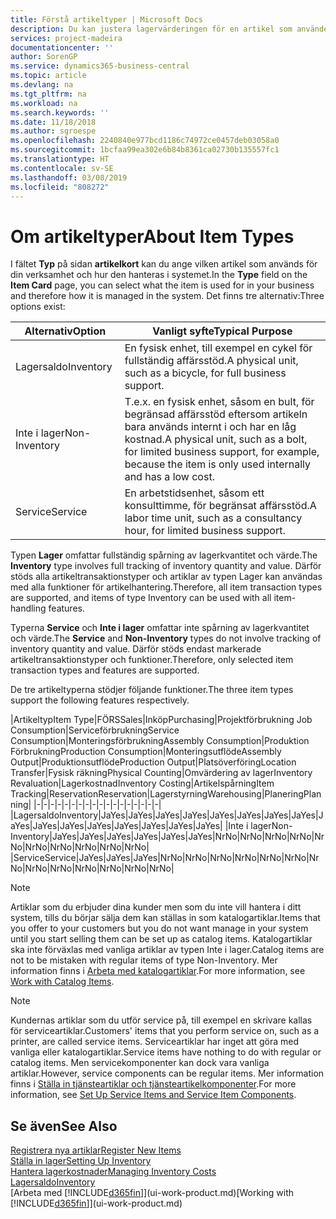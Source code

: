```yaml
---
title: Förstå artikeltyper | Microsoft Docs
description: Du kan justera lagervärderingen för en artikel som använder FIFO eller genomsnittliga värderingsprinciper, till exempel när artikelkostnader ändras av andra skäl än transaktioner.
services: project-madeira
documentationcenter: ''
author: SorenGP
ms.service: dynamics365-business-central
ms.topic: article
ms.devlang: na
ms.tgt_pltfrm: na
ms.workload: na
ms.search.keywords: ''
ms.date: 11/18/2018
ms.author: sgroespe
ms.openlocfilehash: 2240840e977bcd1186c74972ce0457deb03058a0
ms.sourcegitcommit: 1bcfaa99ea302e6b84b8361ca02730b135557fc1
ms.translationtype: HT
ms.contentlocale: sv-SE
ms.lasthandoff: 03/08/2019
ms.locfileid: "808272"
---
```

# <a name="about-item-types"></a><span data-ttu-id="0beae-103">Om artikeltyper</span><span class="sxs-lookup"><span data-stu-id="0beae-103">About Item Types</span></span>
<span data-ttu-id="0beae-104">I fältet **Typ** på sidan **artikelkort** kan du ange vilken artikel som används för din verksamhet och hur den hanteras i systemet.</span><span class="sxs-lookup"><span data-stu-id="0beae-104">In the **Type** field on the **Item Card** page, you can select what the item is used for in your business and therefore how it is managed in the system.</span></span> <span data-ttu-id="0beae-105">Det finns tre alternativ:</span><span class="sxs-lookup"><span data-stu-id="0beae-105">Three options exist:</span></span>

|<span data-ttu-id="0beae-106">Alternativ</span><span class="sxs-lookup"><span data-stu-id="0beae-106">Option</span></span>|<span data-ttu-id="0beae-107">Vanligt syfte</span><span class="sxs-lookup"><span data-stu-id="0beae-107">Typical Purpose</span></span>|
|------|-----------|
|<span data-ttu-id="0beae-108">Lagersaldo</span><span class="sxs-lookup"><span data-stu-id="0beae-108">Inventory</span></span>|<span data-ttu-id="0beae-109">En fysisk enhet, till exempel en cykel för fullständig affärsstöd.</span><span class="sxs-lookup"><span data-stu-id="0beae-109">A physical unit, such as a bicycle, for full business support.</span></span>|
|<span data-ttu-id="0beae-110">Inte i lager</span><span class="sxs-lookup"><span data-stu-id="0beae-110">Non-Inventory</span></span>|<span data-ttu-id="0beae-111">T.e.x. en fysisk enhet, såsom en bult, för begränsad affärsstöd eftersom artikeln bara används internt i och har en låg kostnad.</span><span class="sxs-lookup"><span data-stu-id="0beae-111">A physical unit, such as a bolt, for limited business support, for example, because the item is only used internally and has a low cost.</span></span>|
|<span data-ttu-id="0beae-112">Service</span><span class="sxs-lookup"><span data-stu-id="0beae-112">Service</span></span>|<span data-ttu-id="0beae-113">En arbetstidsenhet, såsom ett konsulttimme, för begränsat affärsstöd.</span><span class="sxs-lookup"><span data-stu-id="0beae-113">A labor time unit, such as a consultancy hour, for limited business support.</span></span>|

<span data-ttu-id="0beae-114">Typen **Lager** omfattar fullständig spårning av lagerkvantitet och värde.</span><span class="sxs-lookup"><span data-stu-id="0beae-114">The **Inventory** type involves full tracking of inventory quantity and value.</span></span> <span data-ttu-id="0beae-115">Därför stöds alla artikeltransaktionstyper och artiklar av typen Lager kan användas med alla funktioner för artikelhantering.</span><span class="sxs-lookup"><span data-stu-id="0beae-115">Therefore, all item transaction types are supported, and items of type Inventory can be used with all item-handling features.</span></span>

<span data-ttu-id="0beae-116">Typerna **Service** och **Inte i lager** omfattar inte spårning av lagerkvantitet och värde.</span><span class="sxs-lookup"><span data-stu-id="0beae-116">The **Service** and **Non-Inventory** types do not involve tracking of inventory quantity and value.</span></span> <span data-ttu-id="0beae-117">Därför stöds endast markerade artikeltransaktionstyper och funktioner.</span><span class="sxs-lookup"><span data-stu-id="0beae-117">Therefore, only selected item transaction types and features are supported.</span></span>

<span data-ttu-id="0beae-118">De tre artikeltyperna stödjer följande funktioner.</span><span class="sxs-lookup"><span data-stu-id="0beae-118">The three item types support the following features respectively.</span></span>

|<span data-ttu-id="0beae-119">Artikeltyp</span><span class="sxs-lookup"><span data-stu-id="0beae-119">Item Type</span></span>|<span data-ttu-id="0beae-120">FÖRS</span><span class="sxs-lookup"><span data-stu-id="0beae-120">Sales</span></span>|<span data-ttu-id="0beae-121">Inköp</span><span class="sxs-lookup"><span data-stu-id="0beae-121">Purchasing</span></span>|<span data-ttu-id="0beae-122">Projektförbrukning </span><span class="sxs-lookup"><span data-stu-id="0beae-122">Job Consumption</span></span>|<span data-ttu-id="0beae-123">Serviceförbrukning</span><span class="sxs-lookup"><span data-stu-id="0beae-123">Service Consumption</span></span>|<span data-ttu-id="0beae-124">Monteringsförbrukning</span><span class="sxs-lookup"><span data-stu-id="0beae-124">Assembly Consumption</span></span>|<span data-ttu-id="0beae-125">Produktion Förbrukning</span><span class="sxs-lookup"><span data-stu-id="0beae-125">Production Consumption</span></span>|<span data-ttu-id="0beae-126">Monteringsutflöde</span><span class="sxs-lookup"><span data-stu-id="0beae-126">Assembly Output</span></span>|<span data-ttu-id="0beae-127">Produktionsutflöde</span><span class="sxs-lookup"><span data-stu-id="0beae-127">Production Output</span></span>|<span data-ttu-id="0beae-128">Platsöverföring</span><span class="sxs-lookup"><span data-stu-id="0beae-128">Location Transfer</span></span>|<span data-ttu-id="0beae-129">Fysisk räkning</span><span class="sxs-lookup"><span data-stu-id="0beae-129">Physical Counting</span></span>|<span data-ttu-id="0beae-130">Omvärdering av lager</span><span class="sxs-lookup"><span data-stu-id="0beae-130">Inventory Revaluation</span></span>|<span data-ttu-id="0beae-131">Lagerkostnad</span><span class="sxs-lookup"><span data-stu-id="0beae-131">Inventory Costing</span></span>|<span data-ttu-id="0beae-132">Artikelspårning</span><span class="sxs-lookup"><span data-stu-id="0beae-132">Item Tracking</span></span>|<span data-ttu-id="0beae-133">Reservation</span><span class="sxs-lookup"><span data-stu-id="0beae-133">Reservation</span></span>|<span data-ttu-id="0beae-134">Lagerstyrning</span><span class="sxs-lookup"><span data-stu-id="0beae-134">Warehousing</span></span>|<span data-ttu-id="0beae-135">Planering</span><span class="sxs-lookup"><span data-stu-id="0beae-135">Planning</span></span>|
|-|-|-|-|-|-|-|-|-|-|-|-|-|-|-|-|-|-|
|<span data-ttu-id="0beae-136">Lagersaldo</span><span class="sxs-lookup"><span data-stu-id="0beae-136">Inventory</span></span>|<span data-ttu-id="0beae-137">Ja</span><span class="sxs-lookup"><span data-stu-id="0beae-137">Yes</span></span>|<span data-ttu-id="0beae-138">Ja</span><span class="sxs-lookup"><span data-stu-id="0beae-138">Yes</span></span>|<span data-ttu-id="0beae-139">Ja</span><span class="sxs-lookup"><span data-stu-id="0beae-139">Yes</span></span>|<span data-ttu-id="0beae-140">Ja</span><span class="sxs-lookup"><span data-stu-id="0beae-140">Yes</span></span>|<span data-ttu-id="0beae-141">Ja</span><span class="sxs-lookup"><span data-stu-id="0beae-141">Yes</span></span>|<span data-ttu-id="0beae-142">Ja</span><span class="sxs-lookup"><span data-stu-id="0beae-142">Yes</span></span>|<span data-ttu-id="0beae-143">Ja</span><span class="sxs-lookup"><span data-stu-id="0beae-143">Yes</span></span>|<span data-ttu-id="0beae-144">Ja</span><span class="sxs-lookup"><span data-stu-id="0beae-144">Yes</span></span>|<span data-ttu-id="0beae-145">Ja</span><span class="sxs-lookup"><span data-stu-id="0beae-145">Yes</span></span>|<span data-ttu-id="0beae-146">Ja</span><span class="sxs-lookup"><span data-stu-id="0beae-146">Yes</span></span>|<span data-ttu-id="0beae-147">Ja</span><span class="sxs-lookup"><span data-stu-id="0beae-147">Yes</span></span>|<span data-ttu-id="0beae-148">Ja</span><span class="sxs-lookup"><span data-stu-id="0beae-148">Yes</span></span>|<span data-ttu-id="0beae-149">Ja</span><span class="sxs-lookup"><span data-stu-id="0beae-149">Yes</span></span>|<span data-ttu-id="0beae-150">Ja</span><span class="sxs-lookup"><span data-stu-id="0beae-150">Yes</span></span>|<span data-ttu-id="0beae-151">Ja</span><span class="sxs-lookup"><span data-stu-id="0beae-151">Yes</span></span>|<span data-ttu-id="0beae-152">Ja</span><span class="sxs-lookup"><span data-stu-id="0beae-152">Yes</span></span>|
|<span data-ttu-id="0beae-153">Inte i lager</span><span class="sxs-lookup"><span data-stu-id="0beae-153">Non-Inventory</span></span>|<span data-ttu-id="0beae-154">Ja</span><span class="sxs-lookup"><span data-stu-id="0beae-154">Yes</span></span>|<span data-ttu-id="0beae-155">Ja</span><span class="sxs-lookup"><span data-stu-id="0beae-155">Yes</span></span>|<span data-ttu-id="0beae-156">Ja</span><span class="sxs-lookup"><span data-stu-id="0beae-156">Yes</span></span>|<span data-ttu-id="0beae-157">Ja</span><span class="sxs-lookup"><span data-stu-id="0beae-157">Yes</span></span>|<span data-ttu-id="0beae-158">Ja</span><span class="sxs-lookup"><span data-stu-id="0beae-158">Yes</span></span>|<span data-ttu-id="0beae-159">Ja</span><span class="sxs-lookup"><span data-stu-id="0beae-159">Yes</span></span>|<span data-ttu-id="0beae-160">Nr</span><span class="sxs-lookup"><span data-stu-id="0beae-160">No</span></span>|<span data-ttu-id="0beae-161">Nr</span><span class="sxs-lookup"><span data-stu-id="0beae-161">No</span></span>|<span data-ttu-id="0beae-162">Nr</span><span class="sxs-lookup"><span data-stu-id="0beae-162">No</span></span>|<span data-ttu-id="0beae-163">Nr</span><span class="sxs-lookup"><span data-stu-id="0beae-163">No</span></span>|<span data-ttu-id="0beae-164">Nr</span><span class="sxs-lookup"><span data-stu-id="0beae-164">No</span></span>|<span data-ttu-id="0beae-165">Nr</span><span class="sxs-lookup"><span data-stu-id="0beae-165">No</span></span>|<span data-ttu-id="0beae-166">Nr</span><span class="sxs-lookup"><span data-stu-id="0beae-166">No</span></span>|<span data-ttu-id="0beae-167">Nr</span><span class="sxs-lookup"><span data-stu-id="0beae-167">No</span></span>|<span data-ttu-id="0beae-168">Nr</span><span class="sxs-lookup"><span data-stu-id="0beae-168">No</span></span>|<span data-ttu-id="0beae-169">Nr</span><span class="sxs-lookup"><span data-stu-id="0beae-169">No</span></span>|
|<span data-ttu-id="0beae-170">Service</span><span class="sxs-lookup"><span data-stu-id="0beae-170">Service</span></span>|<span data-ttu-id="0beae-171">Ja</span><span class="sxs-lookup"><span data-stu-id="0beae-171">Yes</span></span>|<span data-ttu-id="0beae-172">Ja</span><span class="sxs-lookup"><span data-stu-id="0beae-172">Yes</span></span>|<span data-ttu-id="0beae-173">Ja</span><span class="sxs-lookup"><span data-stu-id="0beae-173">Yes</span></span>|<span data-ttu-id="0beae-174">Nr</span><span class="sxs-lookup"><span data-stu-id="0beae-174">No</span></span>|<span data-ttu-id="0beae-175">Nr</span><span class="sxs-lookup"><span data-stu-id="0beae-175">No</span></span>|<span data-ttu-id="0beae-176">Nr</span><span class="sxs-lookup"><span data-stu-id="0beae-176">No</span></span>|<span data-ttu-id="0beae-177">Nr</span><span class="sxs-lookup"><span data-stu-id="0beae-177">No</span></span>|<span data-ttu-id="0beae-178">Nr</span><span class="sxs-lookup"><span data-stu-id="0beae-178">No</span></span>|<span data-ttu-id="0beae-179">Nr</span><span class="sxs-lookup"><span data-stu-id="0beae-179">No</span></span>|<span data-ttu-id="0beae-180">Nr</span><span class="sxs-lookup"><span data-stu-id="0beae-180">No</span></span>|<span data-ttu-id="0beae-181">Nr</span><span class="sxs-lookup"><span data-stu-id="0beae-181">No</span></span>|<span data-ttu-id="0beae-182">Nr</span><span class="sxs-lookup"><span data-stu-id="0beae-182">No</span></span>|<span data-ttu-id="0beae-183">Nr</span><span class="sxs-lookup"><span data-stu-id="0beae-183">No</span></span>|<span data-ttu-id="0beae-184">Nr</span><span class="sxs-lookup"><span data-stu-id="0beae-184">No</span></span>|<span data-ttu-id="0beae-185">Nr</span><span class="sxs-lookup"><span data-stu-id="0beae-185">No</span></span>|<span data-ttu-id="0beae-186">Nr</span><span class="sxs-lookup"><span data-stu-id="0beae-186">No</span></span>|

> [!NOTE]
> <span data-ttu-id="0beae-187">Artiklar som du erbjuder dina kunder men som du inte vill hantera i ditt system, tills du börjar sälja dem kan ställas in som katalogartiklar.</span><span class="sxs-lookup"><span data-stu-id="0beae-187">Items that you offer to your customers but you do not want manage in your system until you start selling them can be set up as catalog items.</span></span> <span data-ttu-id="0beae-188">Katalogartiklar ska inte förväxlas med vanliga artiklar av typen Inte i lager.</span><span class="sxs-lookup"><span data-stu-id="0beae-188">Catalog items are not to be mistaken with regular items of type Non-Inventory.</span></span> <span data-ttu-id="0beae-189">Mer information finns i [Arbeta med katalogartiklar](inventory-how-work-nonstock-items.md).</span><span class="sxs-lookup"><span data-stu-id="0beae-189">For more information, see [Work with Catalog Items](inventory-how-work-nonstock-items.md).</span></span>

> [!NOTE]
> <span data-ttu-id="0beae-190">Kundernas artiklar som du utför service på, till exempel en skrivare kallas för serviceartiklar.</span><span class="sxs-lookup"><span data-stu-id="0beae-190">Customers' items that you perform service on, such as a printer, are called service items.</span></span> <span data-ttu-id="0beae-191">Serviceartiklar har inget att göra med vanliga eller katalogartiklar.</span><span class="sxs-lookup"><span data-stu-id="0beae-191">Service items have nothing to do with regular or catalog items.</span></span> <span data-ttu-id="0beae-192">Men servicekomponenter kan dock vara vanliga artiklar.</span><span class="sxs-lookup"><span data-stu-id="0beae-192">However, service components can be regular items.</span></span> <span data-ttu-id="0beae-193">Mer information finns i [Ställa in tjänsteartiklar och tjänsteartikelkomponenter](service-how-setup-service-items.md).</span><span class="sxs-lookup"><span data-stu-id="0beae-193">For more information, see [Set Up Service Items and Service Item Components](service-how-setup-service-items.md).</span></span>

## <a name="see-also"></a><span data-ttu-id="0beae-194">Se även</span><span class="sxs-lookup"><span data-stu-id="0beae-194">See Also</span></span>
[<span data-ttu-id="0beae-195">Registrera nya artiklar</span><span class="sxs-lookup"><span data-stu-id="0beae-195">Register New Items</span></span>](inventory-how-register-new-items.md)  
[<span data-ttu-id="0beae-196">Ställa in lager</span><span class="sxs-lookup"><span data-stu-id="0beae-196">Setting Up Inventory</span></span>](inventory-setup-inventory.md)  
[<span data-ttu-id="0beae-197">Hantera lagerkostnader</span><span class="sxs-lookup"><span data-stu-id="0beae-197">Managing Inventory Costs</span></span>](finance-manage-inventory-costs.md)  
[<span data-ttu-id="0beae-198">Lagersaldo</span><span class="sxs-lookup"><span data-stu-id="0beae-198">Inventory</span></span>](inventory-manage-inventory.md)  
<span data-ttu-id="0beae-199">[Arbeta med [!INCLUDE[d365fin](includes/d365fin_md.md)]](ui-work-product.md)</span><span class="sxs-lookup"><span data-stu-id="0beae-199">[Working with [!INCLUDE[d365fin](includes/d365fin_md.md)]](ui-work-product.md)</span></span>
